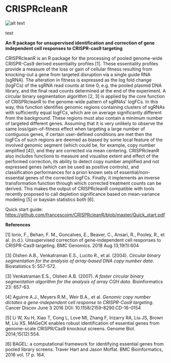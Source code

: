 # CRISPRcleanR

![alt text](https://github.com/francescojm/CRISPRcleanR/blob/master/web/CCRlogo.jpg)

test

**An R package for unsupervised identification and correction of gene independent cell responses to CRISPR-cas9 targeting**

CRISPRcleanR is an R package for the processing of pooled genome-wide CRISPR-Cas9 derived essentiality profiles [1]. These essentiality profiles provide a measure of the loss or gain of cellular fitness resulting from knocking-out a gene from targeted disruption via a single guide RNA (sgRNA). The alteration in fitness is expressed as the log fold change (logFCs) of the sgRNA read counts at time 0, e.g. the pooled plasmid DNA library, and the final read counts determined at the end of the experiment. A circular binary segmentation algorithm [2, 3] is applied by the core function of CRISPRcleanR to the genome-wide pattern of sgRNAs' logFCs. In this way, this function identifies genomic regions containing clusters of sgRNAs with sufficiently equal logFCs, which are on average significantly different from the background. These regions must also contain a minimum number of targeted different genes. Assuming that it is very unlikely to observe the same loss/gain-of-fitness effect when targeting a large number of contiguous genes, if certain user-defined conditions are met then the logFCs of such regions are deemed as biased by some local feature of the involved genomic segment (which could be, for example, copy number amplified [4]), and they are corrected via mean centering. CRISPRcleanR also includes functions to measure and visualise extent and effect of the performed correction, its ability to detect copy number amplified and not expressed genes (which can be used as positive controls), and classification performances for a priori known sets of essential/non-essential genes of the corrected logFCs. Finally, it implements an inverse transformation function through which corrected treatment counts can be derived. This makes the output of CRISPRcleanR compatible with tools recently proposed to call depletion significance based on mean-variance modeling [5] or baysian statistics both [6].

Quick start guide:
https://github.com/francescojm/CRISPRcleanR/blob/master/Quick_start.pdf

**References**

[1] Iorio, F., Behan, F. M., Goncalves, E., Beaver, C., Ansari, R., Pooley, R., et al. (n.d.). Unsupervised correction of gene-independent cell responses to CRISPR-Cas9 targeting. BMC Genomics. 2018 Aug 13;19(1):604

[3] Olshen A.B., Venkatraman E.S., Lucito R., et al. (2004). *Circular binary segmentation for the analysis of array-based DNA copy number data*. Biostatistics 5: 557-572.

[3] Venkatraman E.S., Olshen A.B. (2007). *A faster circular binary segmentation algorithm for the analysis of array CGH data*. Bioinformatics 23: 657-63.

[4] Aguirre A.J., Meyers R.M., Weir B.A., et al. *Genomic copy number dictates a gene-independent cell response to CRISPR-Cas9 targeting*. Cancer Discov June 3 2016 DOI: 10.1158/2159-8290.CD-16-0154

[5] Li W, Xu H, Xiao T, Cong L, Love MI, Zhang F, Irizarry RA, Liu JS, Brown M, Liu XS. MAGeCK enables robust identification of essential genes from genome-scale CRISPR/Cas9 knockout screens. Genome Biol. 2014;15(12):554.

[6] BAGEL: a computational framework for identifying essential genes from pooled library screens. Traver Hart and Jason Moffat. BMC Bioinformatics, 2016 vol. 17 p. 164.
